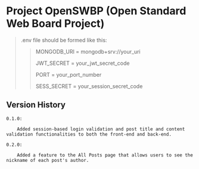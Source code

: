 # Project OpenSWBP (Open Standard Web Board Project)

> .env file should be formed like this:
>> MONGODB_URI = mongodb+srv://your_uri
>>
>> JWT_SECRET  = your_jwt_secret_code
>>
>> PORT = your_port_number
>>
>> SESS_SECRET = your_session_secret_code

## Version History
    0.1.0:

        Added session-based login validation and post title and content validation functionalities to both the front-end and back-end.

    0.2.0:

        Added a feature to the All Posts page that allows users to see the nickname of each post's author.